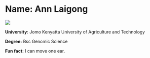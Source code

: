 
# Name: Ann Laigong
![](https://pbs.twimg.com/profile_images/1382636589432602626/8d5HVCe7_400x400.jpg)

**University:** Jomo Kenyatta University of Agriculture and Technology

**Degree:** Bsc Genomic Science

**Fun fact:** I can move one ear. 

